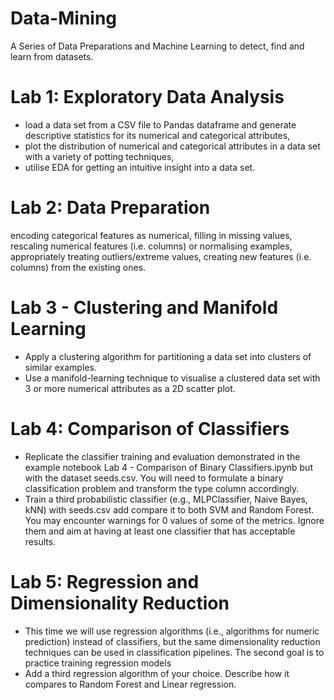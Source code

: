 # Data-Mining
A Series of Data Preparations and Machine Learning to detect, find and learn from datasets.

# Lab 1: Exploratory Data Analysis
- load a data set from a CSV file to Pandas dataframe and generate descriptive statistics for its numerical and categorical attributes,
- plot the distribution of numerical and categorical attributes in a data set with a variety of potting techniques,
- utilise EDA for getting an intuitive insight into a data set.

# Lab 2: Data Preparation
encoding categorical features as numerical,
filling in missing values,
rescaling numerical features (i.e. columns) or normalising examples,
appropriately treating outliers/extreme values,
creating new features (i.e. columns) from the existing ones.

# Lab 3 - Clustering and Manifold Learning 
- Apply a clustering algorithm for partitioning a data set into clusters of similar examples.
- Use a manifold-learning technique to visualise a clustered data set with 3 or more numerical attributes as a 2D scatter plot.

# Lab 4: Comparison of Classifiers
- Replicate the classifier training and evaluation demonstrated in the example notebook Lab 4 - Comparison of Binary Classifiers.ipynb but with the dataset seeds.csv. You will need to formulate a binary classification problem and transform the type column accordingly.
- Train a third probabilistic classifier (e.g., MLPClassifier, Naive Bayes, kNN) with seeds.csv add compare it to both SVM and Random Forest. You may encounter warnings for 0 values of some of the metrics. Ignore them and aim at having at least one classifier that has acceptable results.

# Lab 5: Regression and Dimensionality Reduction
- This time we will use regression algorithms (i.e., algorithms for numeric prediction) instead of classifiers, but the same dimensionality reduction techniques can be used in classification pipelines. The second goal is to practice training regression models
- Add a third regression algorithm of your choice. Describe how it compares to Random Forest and Linear regression.
